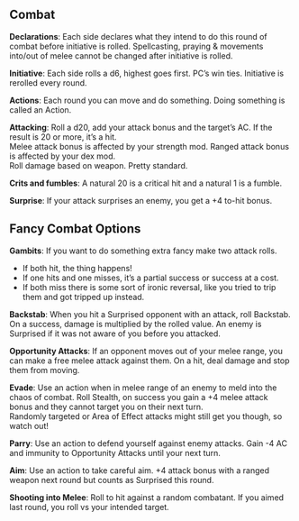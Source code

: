 ## Combat
**Declarations**: Each side declares what they intend to do this round of combat before initiative is rolled. 
Spellcasting, praying & movements into/out of melee cannot be changed after initiative is rolled.

**Initiative**: Each side rolls a d6, highest goes first. PC’s win ties. Initiative is rerolled every round.

**Actions**: Each round you can move and do something. Doing something is called an Action.

**Attacking**: Roll a d20, add your attack bonus and the target’s AC. If the result is 20 or more, it’s a hit.  
Melee attack bonus is affected by your strength mod. Ranged attack bonus is affected by your dex mod.  
Roll damage based on weapon. Pretty standard.

**Crits and fumbles**: A natural 20 is a critical hit and a natural 1 is a fumble.

**Surprise**: If your attack surprises an enemy, you get a +4 to-hit bonus.

## Fancy Combat Options
**Gambits**: If you want to do something extra fancy make two attack rolls.
- If both hit, the thing happens! 
- If one hits and one misses, it’s a partial success or success at a cost. 
- If both miss there is some sort of ironic reversal, like you tried to trip them and got tripped up instead.

**Backstab**: When you hit a Surprised opponent with an attack, roll Backstab. On a success, damage is multiplied by the rolled value.
An enemy is Surprised if it was not aware of you before you attacked.

**Opportunity Attacks**: If an opponent moves out of your melee range, you can make a free melee attack against them. On a hit, deal damage and stop them from moving.

**Evade**: Use an action when in melee range of an enemy to meld into the chaos of combat. 
Roll Stealth, on success you gain a +4 melee attack bonus and they cannot target you on their next turn.  
Randomly targeted or Area of Effect attacks might still get you though, so watch out!

**Parry**: Use an action to defend yourself against enemy attacks. Gain -4 AC and immunity to Opportunity Attacks until your next turn.

**Aim**: Use an action to take careful aim. +4 attack bonus with a ranged weapon next round but counts as Surprised this round.

**Shooting into Melee**: Roll to hit against a random combatant. If you aimed last round, you roll vs your intended target.

